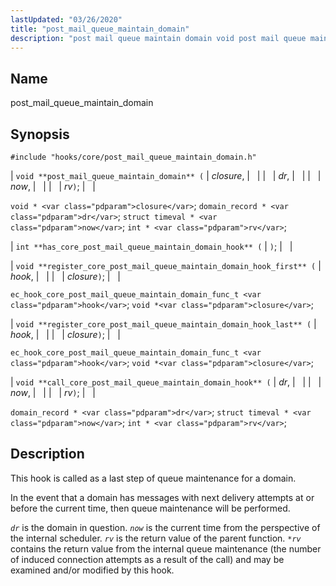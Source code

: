 ```yaml
---
lastUpdated: "03/26/2020"
title: "post_mail_queue_maintain_domain"
description: "post mail queue maintain domain void post mail queue maintain domain closure dr now rv void closure domain record dr struct timeval now int rv int has core post mail queue maintain domain hook void register core post mail queue maintain domain hook first hook closure ec hook core post..."
---
```


<a name="hooks.core.post_mail_queue_maintain_domain"></a> 
## Name

post_mail_queue_maintain_domain

## Synopsis

`#include "hooks/core/post_mail_queue_maintain_domain.h"`

| `void **post_mail_queue_maintain_domain** (` | <var class="pdparam">closure</var>, |   |
|   | <var class="pdparam">dr</var>, |   |
|   | <var class="pdparam">now</var>, |   |
|   | <var class="pdparam">rv</var>`)`; |   |

`void * <var class="pdparam">closure</var>`;
`domain_record * <var class="pdparam">dr</var>`;
`struct timeval * <var class="pdparam">now</var>`;
`int * <var class="pdparam">rv</var>`;

| `int **has_core_post_mail_queue_maintain_domain_hook** (` | `)`; |   |

| `void **register_core_post_mail_queue_maintain_domain_hook_first** (` | <var class="pdparam">hook</var>, |   |
|   | <var class="pdparam">closure</var>`)`; |   |

`ec_hook_core_post_mail_queue_maintain_domain_func_t <var class="pdparam">hook</var>`;
`void *<var class="pdparam">closure</var>`;

| `void **register_core_post_mail_queue_maintain_domain_hook_last** (` | <var class="pdparam">hook</var>, |   |
|   | <var class="pdparam">closure</var>`)`; |   |

`ec_hook_core_post_mail_queue_maintain_domain_func_t <var class="pdparam">hook</var>`;
`void *<var class="pdparam">closure</var>`;

| `void **call_core_post_mail_queue_maintain_domain_hook** (` | <var class="pdparam">dr</var>, |   |
|   | <var class="pdparam">now</var>, |   |
|   | <var class="pdparam">rv</var>`)`; |   |

`domain_record * <var class="pdparam">dr</var>`;
`struct timeval * <var class="pdparam">now</var>`;
`int * <var class="pdparam">rv</var>`;<a name="idp44871856"></a> 
## Description

This hook is called as a last step of queue maintenance for a domain.

In the event that a domain has messages with next delivery attempts at or before the current time, then queue maintenance will be performed.

*`dr`* is the domain in question. *`now`* is the current time from the perspective of the internal scheduler. *`rv`* is the return value of the parent function. *`*rv`* contains the return value from the internal queue maintenance (the number of induced connection attempts as a result of the call) and may be examined and/or modified by this hook.